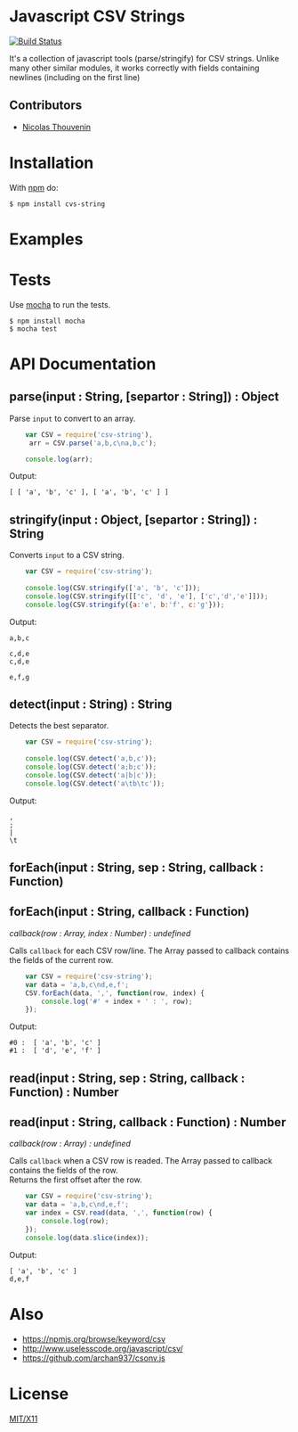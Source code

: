# Javascript CSV Strings

[![Build Status](https://secure.travis-ci.org/touv/node-csv-string.png?branch=master)](http://travis-ci.org/touv/node-csv-string)

It's a collection of javascript tools (parse/stringify) for CSV strings. 
Unlike many other similar modules, it works correctly with fields containing newlines (including on the first line)
 
## Contributors

  * [Nicolas Thouvenin](https://github.com/touv) 

# Installation

With [npm](http://npmjs.org) do:

    $ npm install cvs-string


# Examples

	
# Tests

Use [mocha](https://github.com/visionmedia/mocha) to run the tests.

    $ npm install mocha
    $ mocha test

# API Documentation

## parse(input : String, [separtor : String]) : Object

Parse `input` to convert to an array.
```javascript
	var CSV = require('csv-string'),
	 arr = CSV.parse('a,b,c\na,b,c');

	console.log(arr);
```
Output:
	
	[ [ 'a', 'b', 'c' ], [ 'a', 'b', 'c' ] ]
	
	
## stringify(input : Object, [separtor : String]) : String

Converts `input` to a CSV string. 

```javascript
	var CSV = require('csv-string');
	
	console.log(CSV.stringify(['a', 'b', 'c']));
	console.log(CSV.stringify([['c', 'd', 'e'], ['c','d','e']]));
	console.log(CSV.stringify({a:'e', b:'f', c:'g'}));
```
Output:
	
	a,b,c
	
	c,d,e
	c,d,e
	
	e,f,g

## detect(input : String) : String

Detects the best separator.

```javascript
	var CSV = require('csv-string');
	
	console.log(CSV.detect('a,b,c'));
	console.log(CSV.detect('a;b;c'));
	console.log(CSV.detect('a|b|c'));
	console.log(CSV.detect('a\tb\tc'));
```
Output:
	
	,
	;
	|
	\t
	

## forEach(input : String, sep : String, callback : Function) 
## forEach(input : String, callback : Function) 
_callback(row : Array, index : Number) : undefined_

Calls `callback` for each CSV row/line. The Array passed to callback contains the fields of the current row.  


```javascript
	var CSV = require('csv-string');
    var data = 'a,b,c\nd,e,f';
	CSV.forEach(data, ',', function(row, index) {
		console.log('#' + index + ' : ', row);
	});
```
Output:
	
	#0 :  [ 'a', 'b', 'c' ]
	#1 :  [ 'd', 'e', 'f' ]
	

## read(input : String, sep : String, callback : Function) : Number
## read(input : String, callback : Function) : Number
_callback(row : Array) : undefined_

Calls `callback` when a CSV row is readed. The Array passed to callback contains the fields of the row.  
Returns the first offset after the row.


```javascript
	var CSV = require('csv-string');
    var data = 'a,b,c\nd,e,f';
	var index = CSV.read(data, ',', function(row) {
		console.log(row);
	});
    console.log(data.slice(index));
```
Output:
	
	[ 'a', 'b', 'c' ]
	d,e,f
	



# Also

* https://npmjs.org/browse/keyword/csv
* http://www.uselesscode.org/javascript/csv/
* https://github.com/archan937/csonv.js

# License

[MIT/X11](https://github.com/touv/node-csv-string/blob/master/LICENSE)

